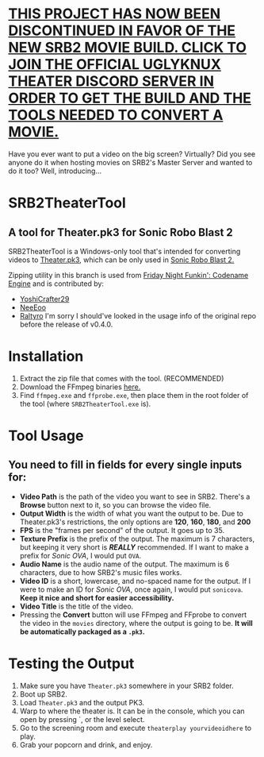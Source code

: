 # [THIS PROJECT HAS NOW BEEN DISCONTINUED IN FAVOR OF THE NEW SRB2 MOVIE BUILD. CLICK TO JOIN THE OFFICIAL UGLYKNUX THEATER DISCORD SERVER IN ORDER TO GET THE BUILD AND THE TOOLS NEEDED TO CONVERT A MOVIE.](https://discord.gg/q4dJ7kF9e4)

Have you ever want to put a video on the big screen? Virtually? Did you see anyone do it when hosting movies on SRB2's Master Server and wanted to do it too? Well, introducing...
# SRB2TheaterTool
## A tool for Theater.pk3 for Sonic Robo Blast 2
SRB2TheaterTool is a Windows-only tool that's intended for converting videos to [Theater.pk3](https://file.garden/ZLc3VieVhBA68fgj/Theater.pk3), which can be only used in [Sonic Robo Blast 2.](https://srb2.org)

Zipping utility in this branch is used from [Friday Night Funkin': Codename Engine](https://github.com/CodenameCrew/CodenameEngine/blob/main/source/funkin/backend/utils/ZipUtil.hx) and is contributed by:
- [YoshiCrafter29](https://github.com/YoshiCrafter29)
- [NeeEoo](https://github.com/NeeEoo)
- [Raltyro](https://github.com/Raltyro)
I'm sorry I should've looked in the usage info of the original repo before the release of v0.4.0.

# Installation
1. Extract the zip file that comes with the tool. (RECOMMENDED)
2. Download the FFmpeg binaries [here.](https://www.gyan.dev/ffmpeg/builds/)
3. Find `ffmpeg.exe` and `ffprobe.exe`, then place them in the root folder of the tool (where `SRB2TheaterTool.exe` is).
# Tool Usage
## You need to fill in fields for every single inputs for:
- **Video Path** is the path of the video you want to see in SRB2. There's a **Browse** button next to it, so you can browse the video file.
- **Output Width** is the width of what you want the output to be. Due to Theater.pk3's restrictions, the only options are **120**, **160**, **180**, and **200**
- **FPS** is the "frames per second" of the output. It goes up to 35.
- **Texture Prefix** is the prefix of the output. The maximum is 7 characters, but keeping it very short is ***REALLY*** recommended. If I want to make a prefix for *Sonic OVA*, I would put `OVA`.
- **Audio Name** is the audio name of the output. The maximum is 6 characters, due to how SRB2's music files works.
- **Video ID** is a short, lowercase, and no-spaced name for the output. If I were to make an ID for *Sonic OVA*, once again, I would put `sonicova`. **Keep it nice and short for easier accessibility.**
- **Video Title** is the title of the video.
- Pressing the **Convert** button will use FFmpeg and FFprobe to convert the video in the `movies` directory, where the output is going to be. **It will be automatically packaged as a `.pk3`.**
# Testing the Output
1. Make sure you have `Theater.pk3` somewhere in your SRB2 folder.
2. Boot up SRB2.
3. Load `Theater.pk3` and the output PK3.
4. Warp to where the theater is. It can be in the console, which you can open by pressing \`, or the level select.
5. Go to the screening room and execute `theaterplay yourvideoidhere` to play.
6. Grab your popcorn and drink, and enjoy.
